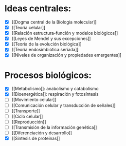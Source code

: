 # Ideas centrales:

- [x] [[Dogma central de la Biología molecular]] 
- [x]  [[Teoría celular]]
- [x]  [[Relación estructura-función y modelos biológicos]]
- [x]  [[Leyes de Mendel y sus excepciones]]
- [x]  [[Teoría de la evolución biológica]]
- [x]  [[Teoría endosimbiótica seriada]]
- [x]  [[Niveles de organización y propiedades emergentes]]

# Procesos biológicos:

- [x]  [[Metabolismo]]: anabolismo y catabolismo
- [x]  [[Bioenergética]]: respiración y fotosíntesis
- [ ]  [[Movimiento celular]]
- [ ]  [[Comunicación celular y transducción de señales]]
- [ ]  [[Transporte]]
- [ ]  [[Ciclo celular]]
- [ ]  [[Reproducción]]
- [ ]  [[Transmisión de la información genética]]
- [ ]  [[Diferenciación y desarrollo]]
- [x] [[Sintesis de proteinas]]